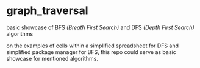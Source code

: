 # graph_traversal
basic showcase of BFS *(Breath First Search)* and DFS *(Depth First Search)* algorithms

on the examples of cells within a simplified spreadsheet for DFS 
and simplified package manager for BFS, this repo could serve as 
basic showcase for mentioned algorithms.